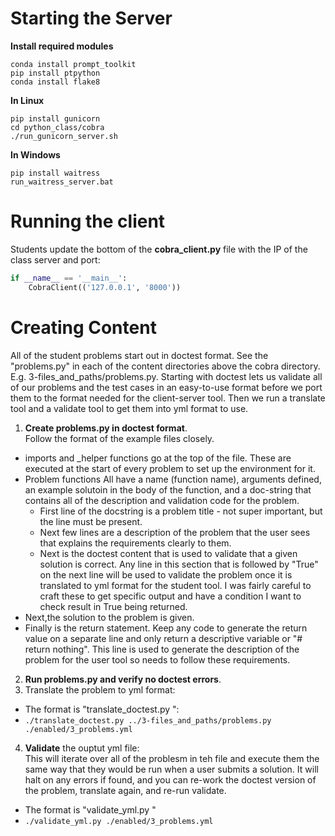 # Starting the Server
**Install required modules**
```
conda install prompt_toolkit
pip install ptpython
conda install flake8
```
**In Linux**
```
pip install gunicorn
cd python_class/cobra
./run_gunicorn_server.sh
```
**In Windows**
```
pip install waitress
run_waitress_server.bat
```
  
# Running the client
Students update the bottom of the **cobra_client.py** file with the IP of the class server and port:
```python
if __name__ == '__main__':
    CobraClient(('127.0.0.1', '8000'))
```
  
# Creating Content
All of the student problems start out in doctest format.  See the "problems.py" in each of the content directories above the cobra directory.  E.g. 3-files_and_paths/problems.py.  Starting with doctest lets us validate all of our problems and the test cases in an easy-to-use format before we port them to the format needed for the client-server tool.  Then we run a translate tool and a validate tool to get them into yml format to use.

1. **Create problems.py in doctest format**.  
  Follow the format of the example files closely.  
  * imports and \_helper functions go at the top of the file.
    These are executed at the start of every problem to set
    up the environment for it.  
  * Problem functions All have a name (function name), arguments 
    defined, an example solutoin in the body of the function,
    and a doc-string that contains all of the description and
    validation code for the problem.  
    * First line of the docstring is a problem title - not super 
      important, but the line must be present. 
    * Next few lines are a description of the problem that the
      user sees that explains the requirements clearly to them. 
    * Next is the doctest content that is used to validate that
      a given solution is correct.  Any line in this section
      that is followed by "True" on the next line will be used
      to validate the problem once it is translated to yml
      format for the student tool.  I was fairly careful to
      craft these to get specific output and have a condition
      I want to check result in True being returned. 
  * Next,the solution to the problem is given.  
  * Finally is the return statement.  Keep any code to generate
    the return value on a separate line and only return
    a descriptive variable or "# return nothing".  This line is
    used to generate the description of the problem for the user
    tool so needs to follow these requirements. 
2. **Run problems.py and verify no doctest errors**.  
3. Translate the problem to yml format:  
 * The format is "translate_doctest.py <source doctest file> <dest yml file>":
 * `./translate_doctest.py ../3-files_and_paths/problems.py ./enabled/3_problems.yml`
4. **Validate** the ouptut yml file:  
  This will iterate over all of the problesm in teh file and 
  execute them the same way that they would be run when a user 
  submits a solution.  It will halt on any errors if found, and
  you can re-work the doctest version of the problem, translate
  again, and re-run validate.  
  * The format is "validate_yml.py <yml file path>"
  * `./validate_yml.py ./enabled/3_problems.yml`
